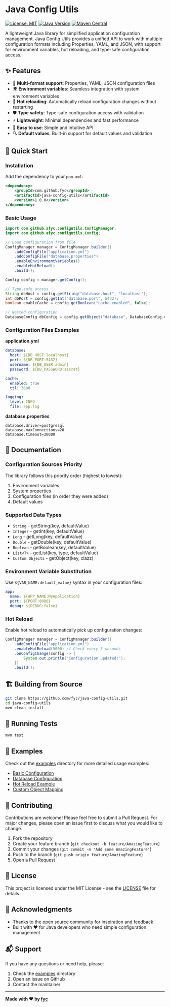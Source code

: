 # Java Config Utils

[![License: MIT](https://img.shields.io/badge/License-MIT-yellow.svg)](https://opensource.org/licenses/MIT)
[![Java Version](https://img.shields.io/badge/Java-11%2B-blue.svg)](https://www.oracle.com/java/)
[![Maven Central](https://img.shields.io/maven-central/v/com.github.fyc/java-config-utils.svg)](https://mvnrepository.com/artifact/com.github.fyc/java-config-utils)

A lightweight Java library for simplified application configuration management. Java Config Utils provides a unified API to work with multiple configuration formats including Properties, YAML, and JSON, with support for environment variables, hot reloading, and type-safe configuration access.

## ✨ Features

- 🔧 **Multi-format support**: Properties, YAML, JSON configuration files
- 🌍 **Environment variables**: Seamless integration with system environment variables
- 🔄 **Hot reloading**: Automatically reload configuration changes without restarting
- 🛡️ **Type safety**: Type-safe configuration access with validation
- ⚡ **Lightweight**: Minimal dependencies and fast performance
- 📝 **Easy to use**: Simple and intuitive API
- 🔍 **Default values**: Built-in support for default values and validation

## 🚀 Quick Start

### Installation

Add the dependency to your `pom.xml`:

```xml
<dependency>
    <groupId>com.github.fyc</groupId>
    <artifactId>java-config-utils</artifactId>
    <version>1.0.0</version>
</dependency>
```

### Basic Usage

```java
import com.github.afyc.configutils.ConfigManager;
import com.github.afyc.configutils.Config;

// Load configuration from file
ConfigManager manager = ConfigManager.builder()
    .addConfigFile("application.yml")
    .addConfigFile("database.properties")
    .enableEnvironmentVariables()
    .enableHotReload()
    .build();

Config config = manager.getConfig();

// Type-safe access
String dbHost = config.getString("database.host", "localhost");
int dbPort = config.getInt("database.port", 5432);
boolean enableCache = config.getBoolean("cache.enabled", false);

// Nested configuration
DatabaseConfig dbConfig = config.getObject("database", DatabaseConfig.class);
```

### Configuration Files Examples

**application.yml**
```yaml
database:
  host: ${DB_HOST:localhost}
  port: ${DB_PORT:5432}
  username: ${DB_USER:admin}
  password: ${DB_PASSWORD:secret}

cache:
  enabled: true
  ttl: 3600

logging:
  level: INFO
  file: app.log
```

**database.properties**
```properties
database.driver=postgresql
database.maxConnections=20
database.timeout=30000
```

## 📖 Documentation

### Configuration Sources Priority

The library follows this priority order (highest to lowest):

1. Environment variables
2. System properties
3. Configuration files (in order they were added)
4. Default values

### Supported Data Types

- `String` - getString(key, defaultValue)
- `Integer` - getInt(key, defaultValue)
- `Long` - getLong(key, defaultValue)
- `Double` - getDouble(key, defaultValue)
- `Boolean` - getBoolean(key, defaultValue)
- `List<T>` - getList(key, type, defaultValue)
- `Custom Objects` - getObject(key, clazz)

### Environment Variable Substitution

Use `${VAR_NAME:default_value}` syntax in your configuration files:

```yaml
app:
  name: ${APP_NAME:MyApplication}
  port: ${PORT:8080}
  debug: ${DEBUG:false}
```

### Hot Reload

Enable hot reload to automatically pick up configuration changes:

```java
ConfigManager manager = ConfigManager.builder()
    .addConfigFile("application.yml")
    .enableHotReload(5000) // Check every 5 seconds
    .onConfigChange(config -> {
        System.out.println("Configuration updated!");
    })
    .build();
```

## 🏗️ Building from Source

```bash
git clone https://github.com/fyc/java-config-utils.git
cd java-config-utils
mvn clean install
```

## 🧪 Running Tests

```bash
mvn test
```

## 📝 Examples

Check out the [examples](examples/) directory for more detailed usage examples:

- [Basic Configuration](examples/BasicExample.java)
- [Database Configuration](examples/DatabaseExample.java)
- [Hot Reload Example](examples/HotReloadExample.java)
- [Custom Object Mapping](examples/CustomObjectExample.java)

## 🤝 Contributing

Contributions are welcome! Please feel free to submit a Pull Request. For major changes, please open an issue first to discuss what you would like to change.

1. Fork the repository
2. Create your feature branch (`git checkout -b feature/AmazingFeature`)
3. Commit your changes (`git commit -m 'Add some AmazingFeature'`)
4. Push to the branch (`git push origin feature/AmazingFeature`)
5. Open a Pull Request

## 📄 License

This project is licensed under the MIT License - see the [LICENSE](LICENSE) file for details.

## 🙏 Acknowledgments

- Thanks to the open source community for inspiration and feedback
- Built with ❤️ for Java developers who need simple configuration management

## 📬 Support

If you have any questions or need help, please:

1. Check the [examples](examples/) directory
2. Open an issue on GitHub
3. Contact the maintainer

---

**Made with ❤️ by [fyc](https://github.com/fyc)**
